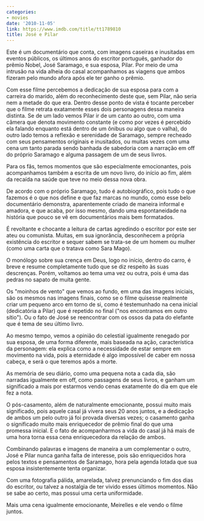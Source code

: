 ```yaml
---
categories:
- movies
date: '2010-11-05'
link: https://www.imdb.com/title/tt1789810
title: José e Pilar
---
```


Este é um documentário que conta, com imagens caseiras e inusitadas em eventos públicos, os últimos anos do escritor português, ganhador do prêmio Nobel, José Saramago, e sua esposa, Pilar. Por meio de uma intrusão na vida alheia do casal acompanhamos as viagens que ambos fizeram pelo mundo afora após ele ter ganho o prêmio.

Com esse filme percebemos a dedicação de sua esposa para com a carreira do marido, além do reconhecimento deste que, sem Pilar, não seria nem a metade do que era. Dentro desse ponto de vista é tocante perceber que o filme retrata exatamente esses dois personagens dessa maneira distinta. Se de um lado vemos Pilar ir de um canto ao outro, com uma câmera que denota movimento constante (e como por vezes é percebido ela falando enquanto está dentro de um ônibus ou algo que o valha), do outro lado temos a reflexão e serenidade de Saramago, sempre recheado com seus pensamentos originais e inusitados, ou muitas vezes com uma cena um tanto parada sendo banhada de sabedoria com a narração em off do próprio Saramago e alguma passagem de um de seus livros.

Para os fãs, temos momentos que são especialmente emocionantes, pois acompanhamos também a escrita de um novo livro, do início ao fim, além da recaída na saúde que teve no meio dessa nova obra.

De acordo com o próprio Saramago, tudo é autobiográfico, pois tudo o que fazemos é o que nos define e que faz marcas no mundo, como esse belo documentário demonstra, aparentemente criado de maneira informal e amadora, e que acaba, por isso mesmo, dando uma espontaneidade na história que pouco se vê em documentários mais bem formatados.

É revoltante e chocante a leitura de cartas agredindo o escritor por este ser ateu ou comunista. Muitas, em sua ignorância, desconhecem a própria existência do escritor e sequer sabem se trata-se de um homem ou mulher (como uma carta que o tratava como Sara Mago).

O monólogo sobre sua crença em Deus, logo no início, dentro do carro, é breve e resume completamente tudo que se diz respeito às suas descrenças. Porém, voltamos ao tema uma vez ou outra, pois é uma das pedras no sapato de muita gente.

Os "moinhos de vento" que vemos ao fundo, em uma das imagens iniciais, são os mesmos nas imagens finais, como se o filme quisesse realmente criar um pequeno arco em torno de si, como é testemunhado na cena inicial (dedicatória a Pilar) que é repetido no final ("nos encontramos em outro sítio"). Ou o fato de José se reencontrar com os ossos da pata do elefante que é tema de seu último livro.

Ao mesmo tempo, vemos a opinião do celestial igualmente renegado por sua esposa, de uma forma diferente, mais baseada na ação, característica da personagem: ela explica como a necessidade de estar sempre em movimento na vida, pois a eternidade é algo impossível de caber em nossa cabeça, e será o que teremos após a morte.

As memória de seu diário, como uma pequena nota a cada dia, são narradas igualmente em off, como passagens de seus livros, e ganham um significado a mais por estarmos vendo cenas exatamente do dia em que ele fez a nota.

O pós-casamento, além de naturalmente emocionante, possui muito mais significado, pois aquele casal já vivera seus 20 anos juntos, e a dedicação de ambos um pelo outro já foi provada diversas vezes; o casamento ganha o significado muito mais enriquecedor de prêmio final do que uma promessa inicial. E o fato de acompanharmos a vida do casal já há mais de uma hora torna essa cena enriquecedora da relação de ambos.

Combinando palavras e imagens de maneira a um complementar o outro, José e Pilar nunca ganha falta de interesse, pois são enriquecidos hora pelos textos e pensamentos de Saramago, hora pela agenda lotada que sua esposa insistentemente tenta organizar.

Com uma fotografia pálida, amarelada, talvez prenunciando o fim dos dias do escritor, ou talvez a nostalgia de ter vivido esses últimos momentos. Não se sabe ao certo, mas possui uma certa uniformidade.

Mais uma cena igualmente emocionante, Meirelles e ele vendo o filme juntos.